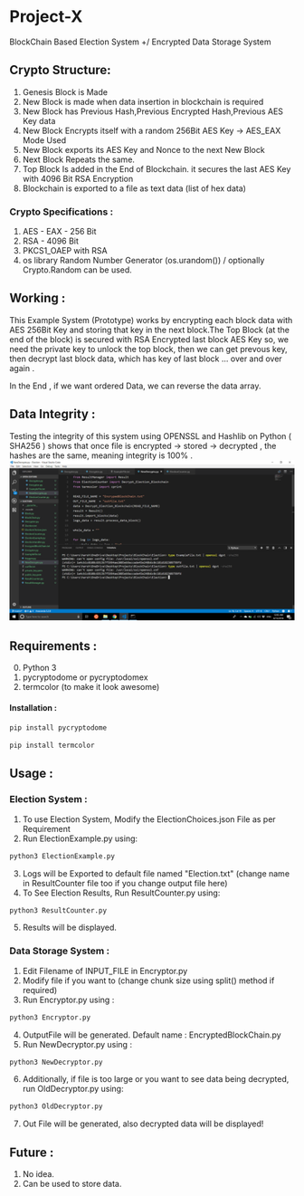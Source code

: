 # Project-X
BlockChain Based Election System +/  Encrypted Data Storage System

## Crypto Structure:

1. Genesis Block is Made
2. New Block is made when data insertion in blockchain is required
3. New Block has Previous Hash,Previous Encrypted Hash,Previous AES Key data
4. New Block Encrypts itself with a random 256Bit AES Key  -> AES_EAX Mode Used
5. New Block exports its AES Key and Nonce to the next New Block
6. Next Block Repeats the same.
7. Top Block Is added in the End of Blockchain. it secures the last AES Key with 4096 Bit RSA Encryption
8. Blockchain is exported to a file as text data (list of hex data) 

### Crypto Specifications :

1. AES - EAX - 256 Bit 
2. RSA - 4096 Bit
3. PKCS1_OAEP with RSA
4. os library Random Number Generator (os.urandom()) / optionally Crypto.Random can be used.  

## Working :
This Example System (Prototype) works by encrypting each block data with AES 256Bit Key and storing
that key in the next block.The Top Block (at the end of the block) is secured with RSA Encrypted last block AES Key
so, we need the private key to unlock the top block, then we can get prevous key, then decrypt last block data,
which has key of last block ... over and over again .

In the End , if we want ordered Data, we can reverse the data array.

## Data Integrity :
Testing the integrity of this system using OPENSSL and Hashlib on Python ( SHA256 ) shows that 
once file is encrypted -> stored -> decrypted , the hashes are the same, meaning integrity is 100% .
![Screenshot](https://github.com/HarshVaragiya/Project-X/blob/master/Images/OPENSSL%20SHA256%20Comparison.png)

## Requirements :
0. Python 3
1. pycryptodome or pycryptodomex
2. termcolor (to make it look awesome)

#### Installation :
```bash
pip install pycryptodome
```
```bash
pip install termcolor
```
## Usage :

### Election System :
1. To use Election System, Modify the ElectionChoices.json File as per Requirement
2. Run ElectionExample.py using:
```bash 
python3 ElectionExample.py
```
3. Logs will be Exported to default file named "Election.txt" (change name in ResultCounter file too if you change output file here)
4. To See Election Results, Run ResultCounter.py using:
```bash 
python3 ResultCounter.py
```
5. Results will be displayed.

### Data Storage System :
1. Edit Filename of INPUT_FILE in Encryptor.py
2. Modify file if you want to (change chunk size using split() method if required)
3. Run Encryptor.py using :
```bash 
python3 Encryptor.py
```
4. OutputFile will be generated. Default name : EncryptedBlockChain.py 
5. Run NewDecryptor.py using :
```bash 
python3 NewDecryptor.py
```
6. Additionally, if file is too large or you want to see data being decrypted, run OldDecryptor.py using:
```bash 
python3 OldDecryptor.py
```
7. Out File will be generated, also decrypted data will be displayed!

## Future : 
1. No idea. 
2. Can be used to store data.
